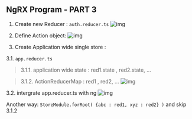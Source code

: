 ## NgRX  Program - PART 3

1. Create new Reducer : `auth.reducer.ts`
![img](https://github.com/lekhrajdinkar/NG6/blob/master/notes/assets/ngmod/31.jpg)

2. Define Action object:
![img](https://github.com/lekhrajdinkar/NG6/blob/master/notes/assets/ngmod/32.jpg)

3. Create Application wide single store : 

3.1. `app.reducer.ts`
> 3.1.1. application wide state : red1.state , red2.state, ...

> 3.1.2. ActionReducerMap : red1 , red2, ...
![img](https://github.com/lekhrajdinkar/NG6/blob/master/notes/assets/ngmod/35.jpg)

3.2. intergrate app.reducer.ts with ng
![img](https://github.com/lekhrajdinkar/NG6/blob/master/notes/assets/ngmod/34.jpg)

Another way: `StoreModule.forRoot( {abc : red1, xyz : red2} )` and skip 3.1.2



